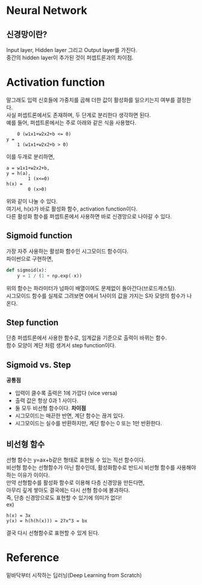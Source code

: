 # Neural Network
## 신경망이란?
Input layer, Hidden layer 그리고 Output layer를 가진다.  
중간의 hidden layer이 추가된 것이 퍼셉트론과의 차이점.  

# Activation function
말그래도 입력 신호들에 가중치를 곱해 더한 값이 활성화를 일으키는지 여부를 결정한다.  
사실 퍼셉트론에서도 존재하며, 두 단계로 분리한다 생각하면 된다.  
예를 들어, 퍼셉트론에서는 주로 아래와 같은 식을 사용했다. 
```
	0 (w1x1+w2x2+b <= 0)
y =
	1 (w1x1+w2x2+b > 0)
```
이를 두개로 분리하면, 
```
a = w1x1+w2x2+b,
y = h(a),
		1 (x<=0)
h(x) = 
		0 (x>0)
```
위와 같이 나눌 수 있다.   
여기서, h(x)가 바로 활성화 함수, activation function이다.  
다른 활성화 함수를 퍼셉트론에서 사용하면 바로 신경망으로 나아갈 수 있다. 

## Sigmoid function
가장 자주 사용하는 활성화 함수인 시그모이드 함수이다.  
파이썬으로 구현하면, 
```python
def sigmoid(x):
	y = 1 / (1 + np.exp(-x))
```
위의 함수는 파라미터가 넘파이 배열이여도 문제없이 돌아간다(브로드캐스팅).  
시그모이드 함수를 실제로 그려보면 0에서 1사이의 값을 가지는 S자 모양의 함수가 나온다.  

## Step function 
단층 퍼셉트론에서 사용한 함수로, 임계값을 기준으로 출력이 바뀌는 함수.  
함수 모양이 계단 처럼 생겨서 step function이다. 

## Sigmoid vs. Step
__공통점__
- 입력이 클수록 출력은 1에 가깝다 (vice versa)  
- 출력 값은 항상 0과 1 사이다.  
- 둘 모두 비선형 함수이다.
__차이점__
- 시그모이드는 매끈한 반면, 계단 함수는 끊겨 있다. 
- 시그모이드는 실수를 반환하지만, 계단 함수는 0 또는 1만 반환한다. 

## 비선형 함수
선형 함수는 y=ax+b같은 형태로 표현될 수 있는 직선 함수이다.  
비선형 함수는 선형함수가 아닌 함수인데, 활성화함수로 반드시 비선형 함수를 사용해야 하는 이유가 이이다.  
만약 선형함수를 활성화 함수로 이용해 다층 신경망을 만든다면,  
아무리 깊게 쌓아도 결국에는 다시 선형 함수에 불과하다.  
즉, 단층 신경망으로도 표현할 수 있기에 의미가 없다!  
ex)
```
h(x) = 3x
y(x) = h(h(h(x))) = 27x^3 = bx
```
결국 다시 선형함수로 표현할 수 있게 된다.  
# Reference
밑바닥부터 시작하는 딥러닝(Deep Learning from Scratch)
